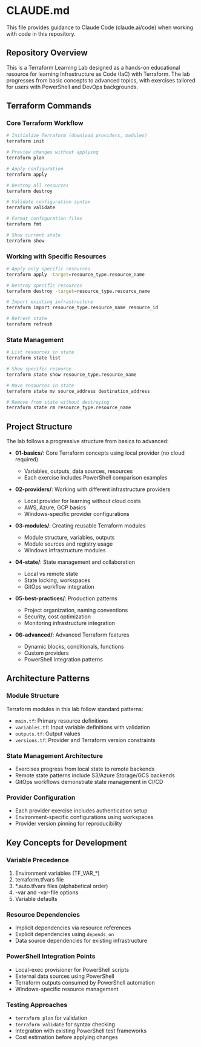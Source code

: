 # CLAUDE.md

This file provides guidance to Claude Code (claude.ai/code) when working with code in this repository.

## Repository Overview

This is a Terraform Learning Lab designed as a hands-on educational resource for learning Infrastructure as Code (IaC) with Terraform. The lab progresses from basic concepts to advanced topics, with exercises tailored for users with PowerShell and DevOps backgrounds.

## Terraform Commands

### Core Terraform Workflow
```bash
# Initialize Terraform (download providers, modules)
terraform init

# Preview changes without applying
terraform plan

# Apply configuration
terraform apply

# Destroy all resources
terraform destroy

# Validate configuration syntax
terraform validate

# Format configuration files
terraform fmt

# Show current state
terraform show
```

### Working with Specific Resources
```bash
# Apply only specific resources
terraform apply -target=resource_type.resource_name

# Destroy specific resources  
terraform destroy -target=resource_type.resource_name

# Import existing infrastructure
terraform import resource_type.resource_name resource_id

# Refresh state
terraform refresh
```

### State Management
```bash
# List resources in state
terraform state list

# Show specific resource
terraform state show resource_type.resource_name

# Move resources in state
terraform state mv source_address destination_address

# Remove from state without destroying
terraform state rm resource_type.resource_name
```

## Project Structure

The lab follows a progressive structure from basics to advanced:

- **01-basics/**: Core Terraform concepts using local provider (no cloud required)
  - Variables, outputs, data sources, resources
  - Each exercise includes PowerShell comparison examples
  
- **02-providers/**: Working with different infrastructure providers
  - Local provider for learning without cloud costs
  - AWS, Azure, GCP basics
  - Windows-specific provider configurations
  
- **03-modules/**: Creating reusable Terraform modules
  - Module structure, variables, outputs
  - Module sources and registry usage
  - Windows infrastructure modules
  
- **04-state/**: State management and collaboration
  - Local vs remote state
  - State locking, workspaces
  - GitOps workflow integration
  
- **05-best-practices/**: Production patterns
  - Project organization, naming conventions
  - Security, cost optimization
  - Monitoring infrastructure integration
  
- **06-advanced/**: Advanced Terraform features
  - Dynamic blocks, conditionals, functions
  - Custom providers
  - PowerShell integration patterns

## Architecture Patterns

### Module Structure
Terraform modules in this lab follow standard patterns:
- `main.tf`: Primary resource definitions
- `variables.tf`: Input variable definitions with validation
- `outputs.tf`: Output values
- `versions.tf`: Provider and Terraform version constraints

### State Management Architecture
- Exercises progress from local state to remote backends
- Remote state patterns include S3/Azure Storage/GCS backends
- GitOps workflows demonstrate state management in CI/CD

### Provider Configuration
- Each provider exercise includes authentication setup
- Environment-specific configurations using workspaces
- Provider version pinning for reproducibility

## Key Concepts for Development

### Variable Precedence
1. Environment variables (TF_VAR_*)
2. terraform.tfvars file
3. *.auto.tfvars files (alphabetical order)
4. -var and -var-file options
5. Variable defaults

### Resource Dependencies
- Implicit dependencies via resource references
- Explicit dependencies using `depends_on`
- Data source dependencies for existing infrastructure

### PowerShell Integration Points
- Local-exec provisioner for PowerShell scripts
- External data sources using PowerShell
- Terraform outputs consumed by PowerShell automation
- Windows-specific resource management

### Testing Approaches
- `terraform plan` for validation
- `terraform validate` for syntax checking
- Integration with existing PowerShell test frameworks
- Cost estimation before applying changes